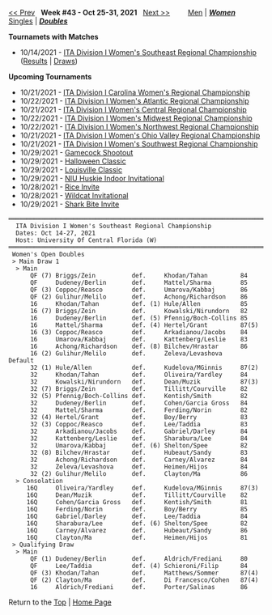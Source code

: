 <a name="top"></a>[<< Prev](women_doubles_2142.md) &nbsp; **Week #43 - Oct 25-31, 2021** &nbsp; [Next >>](women_doubles_2144.md) &nbsp;&nbsp;&nbsp;&nbsp;&nbsp;&nbsp;&nbsp; [Men](./men_doubles_2143.md) &#124; [***Women***](./women_doubles_2143.md) &nbsp;&nbsp;&nbsp;&nbsp;&nbsp; [Singles](./women_singles_2143.md) &#124; [***Doubles***](./women_doubles_2143.md)

**Tournamets with Matches**  
- 10/14/2021 - [ITA Division I Women's Southeast Regional Championship](#21-46458) ([Results](#21-46458) &#124; <a href="https://colleges.wearecollegetennis.com/competitions/UniversityOfCentralFloridaW/Tournaments/Overview/477EFA21-99A1-4948-BCBA-3E47323DA44C" target="_blank">Draws</a>)  

**Upcoming Tournaments**  
- 10/21/2021 - <a href="https://colleges.wearecollegetennis.com/competitions/WakeForestUniversityW/Tournaments/Overview/61F146C9-753C-4458-9E95-EE269C0BB692" target="_blank">ITA Division I Carolina Women's Regional Championship</a>  
- 10/22/2021 - <a href="https://colleges.wearecollegetennis.com/competitions/UniversityOfVirginiaW/Tournaments/Overview/03D2591A-B4EA-40D0-84EE-FA366640953F" target="_blank">ITA Division I Women's Atlantic Regional Championship</a>  
- 10/21/2021 - <a href="https://colleges.wearecollegetennis.com/competitions/UniversityOfIowaW/Tournaments/Overview/D14DFB81-5E2F-4C19-96BD-C7C8E01E527B" target="_blank">ITA Division I Women's Central Regional Championship</a>  
- 10/22/2021 - <a href="https://colleges.wearecollegetennis.com/competitions/OhioStateUniversityW/Tournaments/Overview/6552AE44-FB48-4C1E-A09A-B67C23ED4FEA" target="_blank">ITA Division I Women's Midwest Regional Championship</a>  
- 10/22/2021 - <a href="https://colleges.wearecollegetennis.com/competitions/StanfordUniversityW/Tournaments/Overview/069089F9-1C02-43BD-82B5-B68774093F12" target="_blank">ITA Division I Women's Northwest Regional Championship</a>  
- 10/21/2021 - <a href="https://colleges.wearecollegetennis.com/competitions/MiddleTennesseeStateUniversityW/Tournaments/Overview/34C6481F-30D0-4BCE-8E27-2B57D253FF5B" target="_blank">ITA Division I Women's Ohio Valley Regional Championship</a>  
- 10/21/2021 - <a href="https://colleges.wearecollegetennis.com/competitions/UniversityOfSanDiegoW/Tournaments/Overview/9B2A2826-DFA4-4AF2-9D87-2A1D153E1CC1" target="_blank">ITA Division I Women's Southwest Regional Championship</a>  
- 10/29/2021 - <a href="https://colleges.wearecollegetennis.com/competitions/UniversityOfSouthCarolinaW/Tournaments/Overview/57638985-23D4-4AA9-BCB7-AE8C7129F7F3" target="_blank">Gamecock Shootout</a>  
- 10/29/2021 - <a href="https://colleges.wearecollegetennis.com/competitions/UniversityOfNewMexicoW/Tournaments/Overview/DA2F178D-FDC8-43EF-8DAB-5045133E57F7" target="_blank">Halloween Classic</a>  
- 10/29/2021 - <a href="https://colleges.wearecollegetennis.com/competitions/UniversityOfLouisvilleW/Tournaments/Overview/3CA2F6A8-534B-4A9B-999A-8A440E45FA8F" target="_blank">Louisville Classic</a>  
- 10/29/2021 - <a href="https://colleges.wearecollegetennis.com/competitions/NorthernIllinoisUnivW/Tournaments/Overview/4A2D7ED0-6708-44A9-9E54-7EE1CE4409AD" target="_blank">NIU Huskie Indoor Invitational</a>  
- 10/28/2021 - <a href="https://colleges.wearecollegetennis.com/competitions/RiceUniversityW/Tournaments/Overview/4F0CBA0B-FA20-4853-8B64-8B24AEB43DF5" target="_blank">Rice Invite</a>  
- 10/28/2021 - <a href="https://colleges.wearecollegetennis.com/competitions/UniversityOfArizonaW/Tournaments/Overview/64798DC4-18F8-4118-BF15-ACEDAC7642C9" target="_blank">Wildcat Invitational</a>  
- 10/29/2021 - <a href="https://colleges.wearecollegetennis.com/competitions/NovaSoutheasternUnivW/Tournaments/Overview/FD071068-D5DA-4E20-B9FE-5D66B26BC727" target="_blank">Shark Bite Invite</a>  

<a name="21-46458"></a>
~~~
═══════════════════════════════════════════════════════════════════════
  ITA Division I Women's Southeast Regional Championship
  Dates: Oct 14-27, 2021
  Host: University Of Central Florida (W)
═══════════════════════════════════════════════════════════════════════
 Women's Open Doubles
 > Main Draw 1
  > Main
      QF (7) Briggs/Zein          def.     Khodan/Tahan         84
      QF     Dudeney/Berlin       def.     Mattel/Sharma        85
      QF (3) Coppoc/Reasco        def.     Umarova/Kabbaj       86
      QF (2) Gulihur/Melilo       def.     Achong/Richardson    86
      16     Khodan/Tahan         def. (1) Hule/Allen           85
      16 (7) Briggs/Zein          def.     Kowalski/Nirundorn   82
      16     Dudeney/Berlin       def. (5) Pfennig/Boch-Collins 85
      16     Mattel/Sharma        def. (4) Hertel/Grant         87(5)
      16 (3) Coppoc/Reasco        def.     Arkadianou/Jacobs    84
      16     Umarova/Kabbaj       def.     Kattenberg/Leslie    83
      16     Achong/Richardson    def. (8) Bilchev/Hrastar      86
      16 (2) Gulihur/Melilo       def.     Zeleva/Levashova     Default
      32 (1) Hule/Allen           def.     Kudelova/MGinnis     87(2)
      32     Khodan/Tahan         def.     Oliveira/Yardley     84
      32     Kowalski/Nirundorn   def.     Dean/Muzik           87(3)
      32 (7) Briggs/Zein          def.     Tillitt/Courville    82
      32 (5) Pfennig/Boch-Collins def.     Kentish/Smith        82
      32     Dudeney/Berlin       def.     Cohen/Garcia Gross   84
      32     Mattel/Sharma        def.     Ferding/Norin        82
      32 (4) Hertel/Grant         def.     Boy/Berry            83
      32 (3) Coppoc/Reasco        def.     Lee/Taddia           83
      32     Arkadianou/Jacobs    def.     Gabriel/Darley       84
      32     Kattenberg/Leslie    def.     Sharabura/Lee        84
      32     Umarova/Kabbaj       def. (6) Shelton/Spee         82
      32 (8) Bilchev/Hrastar      def.     Hubeaut/Sandy        83
      32     Achong/Richardson    def.     Carney/Alvarez       84
      32     Zeleva/Levashova     def.     Heimen/Hijos         84
      32 (2) Gulihur/Melilo       def.     Clayton/Ma           86
  > Consolation
     16Q     Oliveira/Yardley     def.     Kudelova/MGinnis     87(3)
     16Q     Dean/Muzik           def.     Tillitt/Courville    82
     16Q     Cohen/Garcia Gross   def.     Kentish/Smith        81
     16Q     Ferding/Norin        def.     Boy/Berry            85
     16Q     Gabriel/Darley       def.     Lee/Taddia           84
     16Q     Sharabura/Lee        def. (6) Shelton/Spee         82
     16Q     Carney/Alvarez       def.     Hubeaut/Sandy        86
     16Q     Clayton/Ma           def.     Heimen/Hijos         81
 > Qualifying Draw
  > Main
      QF (1) Dudeney/Berlin       def.     Aldrich/Frediani     80
      QF     Lee/Taddia           def. (4) Schieroni/Filip      84
      QF (3) Khodan/Tahan         def.     Matthews/Sommer      87(4)
      QF (2) Clayton/Ma           def.     Di Francesco/Cohen   87(4)
      16     Aldrich/Frediani     def.     Porter/Salinas       86
~~~

Return to the [Top](./women_doubles_2143.md) &#124; [Home Page](../../index.md)